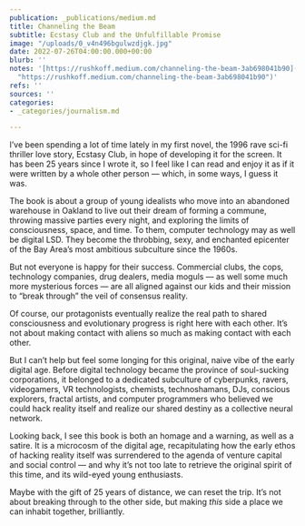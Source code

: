```yaml
---
publication: _publications/medium.md
title: Channeling the Beam
subtitle: Ecstasy Club and the Unfulfillable Promise
image: "/uploads/0_v4n496bgulwzdjgk.jpg"
date: 2022-07-26T04:00:00.000+00:00
blurb: ''
notes: '[https://rushkoff.medium.com/channeling-the-beam-3ab698041b90](https://rushkoff.medium.com/channeling-the-beam-3ab698041b90
  "https://rushkoff.medium.com/channeling-the-beam-3ab698041b90")'
refs: ''
sources: ''
categories:
- _categories/journalism.md

---
```

I’ve been spending a lot of time lately in my first novel, the 1996 rave sci-fi thriller love story, Ecstasy Club, in hope of developing it for the screen. It has been 25 years since I wrote it, so I feel like I can read and enjoy it as if it were written by a whole other person — which, in some ways, I guess it was.

The book is about a group of young idealists who move into an abandoned warehouse in Oakland to live out their dream of forming a commune, throwing massive parties every night, and exploring the limits of consciousness, space, and time. To them, computer technology may as well be digital LSD. They become the throbbing, sexy, and enchanted epicenter of the Bay Area’s most ambitious subculture since the 1960s.

But not everyone is happy for their success. Commercial clubs, the cops, technology companies, drug dealers, media moguls — as well some much more mysterious forces — are all aligned against our kids and their mission to “break through” the veil of consensus reality.

Of course, our protagonists eventually realize the real path to shared consciousness and evolutionary progress is right here with each other. It’s not about making contact with aliens so much as making contact with each other.

But I can’t help but feel some longing for this original, naive vibe of the early digital age. Before digital technology became the province of soul-sucking corporations, it belonged to a dedicated subculture of cyberpunks, ravers, videogamers, VR technologists, chemists, technoshamans, DJs, conscious explorers, fractal artists, and computer programmers who believed we could hack reality itself and realize our shared destiny as a collective neural network.

Looking back, I see this book is both an homage and a warning, as well as a satire. It is a microcosm of the digital age, recapitulating how the early ethos of hacking reality itself was surrendered to the agenda of venture capital and social control — and why it’s not too late to retrieve the original spirit of this time, and its wild-eyed young enthusiasts.

Maybe with the gift of 25 years of distance, we can reset the trip. It’s not about breaking through to the other side, but making _this_ side a place we can inhabit together, brilliantly.